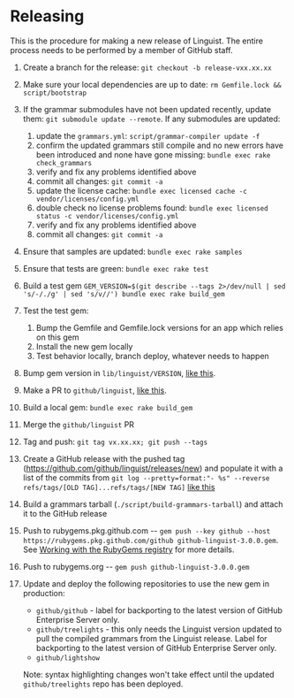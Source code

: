 # Releasing

This is the procedure for making a new release of Linguist. The entire process needs to be performed by a member of GitHub staff.

1. Create a branch for the release: `git checkout -b release-vxx.xx.xx`
2. Make sure your local dependencies are up to date: `rm Gemfile.lock && script/bootstrap`
3. If the grammar submodules have not been updated recently, update them: `git submodule update --remote`.
   If any submodules are updated:
    1. update the `grammars.yml`: `script/grammar-compiler update -f`
    2. confirm the updated grammars still compile and no new errors have been introduced and none have gone missing: `bundle exec rake check_grammars`
    3. verify and fix any problems identified above
    4. commit all changes: `git commit -a`
    5. update the license cache: `bundle exec licensed cache -c vendor/licenses/config.yml`
    6. double check no license problems found: `bundle exec licensed status -c vendor/licenses/config.yml`
    7. verify and fix any problems identified above
    8. commit all changes: `git commit -a`
4. Ensure that samples are updated: `bundle exec rake samples`
5. Ensure that tests are green: `bundle exec rake test`
6. Build a test gem `GEM_VERSION=$(git describe --tags 2>/dev/null | sed 's/-/./g' | sed 's/v//') bundle exec rake build_gem`
7. Test the test gem:
   1. Bump the Gemfile and Gemfile.lock versions for an app which relies on this gem
   2. Install the new gem locally
   3. Test behavior locally, branch deploy, whatever needs to happen
8. Bump gem version in `lib/linguist/VERSION`, [like this](https://github.com/github/linguist/commit/3212355400974ce5f7873a71eb8b85b1c5f4a6d2).
9. Make a PR to `github/linguist`, [like this](https://github.com/github/linguist/pull/5084).
10. Build a local gem: `bundle exec rake build_gem`
11. Merge the `github/linguist` PR
12. Tag and push: `git tag vx.xx.xx; git push --tags`
13. Create a GitHub release with the pushed tag (https://github.com/github/linguist/releases/new) and populate it with a list of the commits from `git log --pretty=format:"- %s" --reverse refs/tags/[OLD TAG]...refs/tags/[NEW TAG]` [like this](https://github.com/github/linguist/releases/tag/v7.2.0)
14. Build a grammars tarball (`./script/build-grammars-tarball`) and attach it to the GitHub release
15. Push to rubygems.pkg.github.com -- `gem push --key github --host https://rubygems.pkg.github.com/github github-linguist-3.0.0.gem`. See [Working with the RubyGems registry][gpr] for more details.
16. Push to rubygems.org -- `gem push github-linguist-3.0.0.gem`
17. Update and deploy the following repositories to use the new gem in production:
    - `github/github` - label for backporting to the latest version of GitHub Enterprise Server only.
    - `github/treelights` - this only needs the Linguist version updated to pull the compiled grammars from the Linguist release. Label for backporting to the latest version of GitHub Enterprise Server only.
    - `github/lightshow`

    Note: syntax highlighting changes won't take effect until the updated `github/treelights` repo has been deployed.

[gpr]: https://docs.github.com/en/packages/working-with-a-github-packages-registry/working-with-the-rubygems-registry
